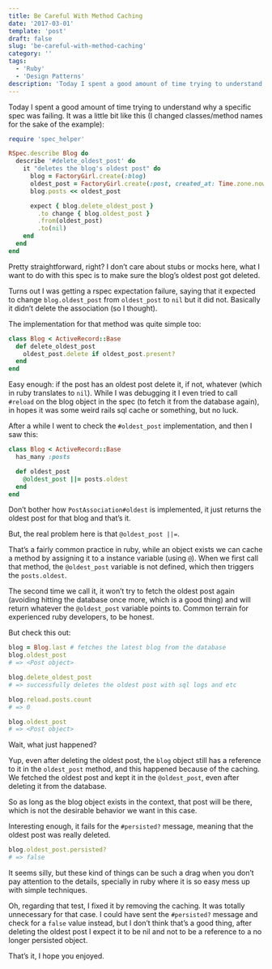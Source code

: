```yaml
---
title: Be Careful With Method Caching
date: '2017-03-01'
template: 'post'
draft: false
slug: 'be-careful-with-method-caching'
category: ''
tags:
  - 'Ruby'
  - 'Design Patterns'
description: 'Today I spent a good amount of time trying to understand why a specific spec was failing.'
---
```


Today I spent a good amount of time trying to understand why a specific spec was failing. It was a little bit like this (I changed classes/method names for the sake of the example):

```ruby
require 'spec_helper'

RSpec.describe Blog do
  describe '#delete_oldest_post' do
    it "deletes the blog's oldest post" do
      blog = FactoryGirl.create(:blog)
      oldest_post = FactoryGirl.create(:post, created_at: Time.zone.now - 1.year)
      blog.posts << oldest_post

      expect { blog.delete_oldest_post }
        .to change { blog.oldest_post }
        .from(oldest_post)
        .to(nil)
    end
  end
end
```

Pretty straightforward, right? I don’t care about stubs or mocks here, what I want to do with this spec is to make sure the blog’s oldest post got deleted.

Turns out I was getting a rspec expectation failure, saying that it expected to change `blog.oldest_post` from `oldest_post` to `nil` but it did not. Basically it didn’t delete the association (so I thought).

The implementation for that method was quite simple too:

```ruby
class Blog < ActiveRecord::Base
  def delete_oldest_post
    oldest_post.delete if oldest_post.present?
  end
end
```

Easy enough: if the post has an oldest post delete it, if not, whatever (which in ruby translates to `nil`). While I was debugging it I even tried to call `#reload` on the blog object in the spec (to fetch it from the database again), in hopes it was some weird rails sql cache or something, but no luck.

After a while I went to check the `#oldest_post` implementation, and then I saw this:

```ruby
class Blog < ActiveRecord::Base
  has_many :posts

  def oldest_post
    @oldest_post ||= posts.oldest
  end
end
```

Don’t bother how `PostAssociation#oldest` is implemented, it just returns the oldest post for that blog and that’s it.

But, the real problem here is that `@oldest_post ||=`.

That’s a fairly common practice in ruby, while an object exists we can cache a method by assigning it to a instance variable (using `@`). When we first call that method, the `@oldest_post` variable is not defined, which then triggers the `posts.oldest`.

The second time we call it, it won’t try to fetch the oldest post again (avoiding hitting the database once more, which is a good thing) and will return whatever the `@oldest_post` variable points to. Common terrain for experienced ruby developers, to be honest.

But check this out:

```ruby
blog = Blog.last # fetches the latest blog from the database
blog.oldest_post
# => <Post object>

blog.delete_oldest_post
# => successfully deletes the oldest post with sql logs and etc

blog.reload.posts.count
# => 0

blog.oldest_post
# => <Post object>
```

Wait, what just happened?

Yup, even after deleting the oldest post, the `blog` object still has a reference to it in the `oldest_post` method, and this happened because of the caching. We fetched the oldest post and kept it in the `@oldest_post`, even after deleting it from the database.

So as long as the blog object exists in the context, that post will be there, which is not the desirable behavior we want in this case.

Interesting enough, it fails for the `#persisted?` message, meaning that the oldest post was really deleted.

```ruby
blog.oldest_post.persisted?
# => false
```

It seems silly, but these kind of things can be such a drag when you don’t pay attention to the details, specially in ruby where it is so easy mess up with simple techniques.

Oh, regarding that test, I fixed it by removing the caching. It was totally unnecessary for that case. I could have sent the `#persisted?` message and check for a `false` value instead, but I don’t think that’s a good thing, after deleting the oldest post I expect it to be nil and not to be a reference to a no longer persisted object.

That’s it, I hope you enjoyed.
